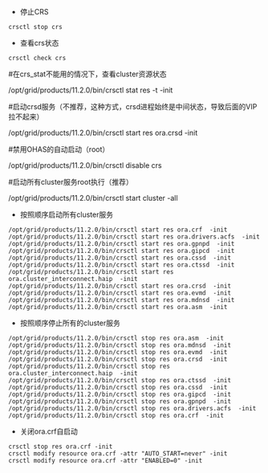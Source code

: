 
- 停止CRS

```
crsctl stop crs
```

- 查看crs状态

```
crsctl check crs
```

#在crs_stat不能用的情况下，查看cluster资源状态

/opt/grid/products/11.2.0/bin/crsctl stat res -t -init

#启动crsd服务（不推荐，这种方式，crsd进程始终是中间状态，导致后面的VIP拉不起来）

/opt/grid/products/11.2.0/bin/crsctl start res ora.crsd  -init

#禁用OHAS的自动启动（root）

/opt/grid/products/11.2.0/bin/crsctl disable crs

#启动所有cluster服务root执行（推荐）

/opt/grid/products/11.2.0/bin/crsctl start cluster -all


- 按照顺序启动所有cluster服务

```
/opt/grid/products/11.2.0/bin/crsctl start res ora.crf  -init
/opt/grid/products/11.2.0/bin/crsctl start res ora.drivers.acfs  -init
/opt/grid/products/11.2.0/bin/crsctl start res ora.gpnpd  -init
/opt/grid/products/11.2.0/bin/crsctl start res ora.gipcd  -init
/opt/grid/products/11.2.0/bin/crsctl start res ora.cssd  -init
/opt/grid/products/11.2.0/bin/crsctl start res ora.ctssd  -init
/opt/grid/products/11.2.0/bin/crsctl start res ora.cluster_interconnect.haip  -init
/opt/grid/products/11.2.0/bin/crsctl start res ora.crsd  -init
/opt/grid/products/11.2.0/bin/crsctl start res ora.evmd  -init
/opt/grid/products/11.2.0/bin/crsctl start res ora.mdnsd  -init
/opt/grid/products/11.2.0/bin/crsctl start res ora.asm  -init
```

- 按照顺序停止所有的cluster服务

```
/opt/grid/products/11.2.0/bin/crsctl stop res ora.asm  -init
/opt/grid/products/11.2.0/bin/crsctl stop res ora.mdnsd  -init
/opt/grid/products/11.2.0/bin/crsctl stop res ora.evmd  -init
/opt/grid/products/11.2.0/bin/crsctl stop res ora.crsd  -init
/opt/grid/products/11.2.0/bin/crsctl stop res ora.cluster_interconnect.haip  -init
/opt/grid/products/11.2.0/bin/crsctl stop res ora.ctssd  -init
/opt/grid/products/11.2.0/bin/crsctl stop res ora.cssd  -init
/opt/grid/products/11.2.0/bin/crsctl stop res ora.gipcd  -init
/opt/grid/products/11.2.0/bin/crsctl stop res ora.gpnpd  -init
/opt/grid/products/11.2.0/bin/crsctl stop res ora.drivers.acfs  -init
/opt/grid/products/11.2.0/bin/crsctl stop res ora.crf  -init
```

- 关闭ora.crf自启动

```
crsctl stop res ora.crf -init
crsctl modify resource ora.crf -attr "AUTO_START=never" -init
crsctl modify resource ora.crf -attr "ENABLED=0" -init
```
